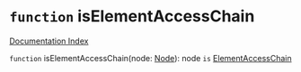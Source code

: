# `function` isElementAccessChain

[Documentation Index](../README.md)

`function` isElementAccessChain(node: [Node](../interface.Node/README.md)): node `is` [ElementAccessChain](../interface.ElementAccessChain/README.md)

